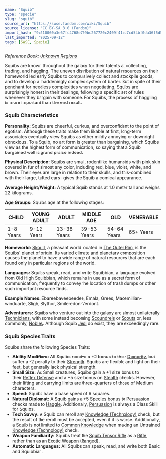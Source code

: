 ```yaml
---
name: "Squib"
type: "specie"
slug: "squib"
source_url: "https://swse.fandom.com/wiki/Squib"
source_license: "CC BY-SA 3.0 (Fandom)"
import_hash: "9c210060a3e67fc4768e709bc267720c2409f41ec7cd54bf0da36f5d5fd07b56"
last_imported: "2025-09-12"
tags: [SWSE, Specie]
---
```

*Reference Book: [Unknown Regions](https://swse.fandom.com/wiki/Star_Wars_Saga_Edition_Unknown_Regions)*

Squibs are known throughout the galaxy for their talents at collecting, trading, and haggling. The uneven distribution of natural resources on their homeworld led early Squibs to compulsively collect and stockpile goods, and to develop a maddeningly complex system of barter. But in spite of their penchant for needless complexities when negotiating, Squibs are surprisingly honest in their dealings, following a specific set of rules whenever they bargain with someone. For Squibs, the process of haggling is more important than the end result.

### Squib Characteristics

**Personality:** Squibs are cheerful, curious, and overconfident to the point of egotism. Although these traits make them likable at first, long-term associates eventually view Squibs as either mildly annoying or downright obnoxious. To a Squib, no art form is greater than bargaining, which Squibs view as the highest form of communication, so saying that a Squib bargained well is grand praise indeed.

**Physical Description:** Squibs are small, rodentlike humanoids with pink skin covered in fur of almost any color, including red, blue, violet, white, and brown. Their eyes are large in relation to their skulls, and this-combined with their large, tufted ears- gives the Squib a comical appearance.

**Average Height/Weight:** A typical Squib stands at 1.0 meter tall and weighs 22 kilograms.

**[Age Groups](https://swse.fandom.com/wiki/Age_Groups):** Squibs age at the following stages:

| CHILD | YOUNG ADULT | ADULT | MIDDLE AGE | OLD | VENERABLE |
| --- | --- | --- | --- | --- | --- |
| 1-8 Years | 9-12 Years | 13-38 Years | 39-53 Years | 54-64 Years | 65+ Years |

**Homeworld:** [Skor II](https://swse.fandom.com/wiki/Skor_II), a pleasant world located in [The Outer Rim](https://swse.fandom.com/wiki/The_Outer_Rim), is the Squibs' planet of origin. Its varied climate and planetary composition causes the planet to have a wide range of natural resources that are each found only in particular regions of the world.

**Languages:** Squibs speak, read, and write Squibbian, a language evolved from Old High Squibbian, which remains in use as a secret form of communication, frequently to convey the location of trash dumps or other such important resource finds.

**Example Names:** Ebareebaveebeedee, Emala, Grees, Macemillian-winduarte, Sligh, Slythor, Smileredon-Verdont.

**Adventurers:** Squibs who venture out into the galaxy are almost unilaterally [Technicians](https://swse.fandom.com/wiki/Technicians), with some instead becoming [Scoundrels](https://swse.fandom.com/wiki/Scoundrels) or [Scouts](https://swse.fandom.com/wiki/Scouts) or, less commonly, [Nobles](https://swse.fandom.com/wiki/Nobles). Although Squib [Jedi](https://swse.fandom.com/wiki/Jedi) do exist, they are exceedingly rare.

### Squib Species Traits
Squibs share the following Species Traits:
- **Ability Modifiers:** All Squibs receive a +2 bonus to their [Dexterity](https://swse.fandom.com/wiki/Dexterity), but suffer a -2 penalty to their [Strength](https://swse.fandom.com/wiki/Strength). Squibs are flexible and light on their feet, but generally lack physical strength.
- **Small Size:** As Small creatures, Squibs gain a +1 size bonus to their [Reflex Defense](https://swse.fandom.com/wiki/Reflex_Defense) and a +5 size bonus on [Stealth](https://swse.fandom.com/wiki/Stealth) checks. However, their lifting and carrying limits are three-quarters of those of Medium characters.
- **Speed:** Squibs have a base speed of 6 squares.
- **Natural Diplomat:** A Squib gains a +5 [Species](https://swse.fandom.com/wiki/Species) bonus to [Persuasion](https://swse.fandom.com/wiki/Persuasion) checks made to [Haggle](https://swse.fandom.com/wiki/Haggle). Additionally, [Persuasion](https://swse.fandom.com/wiki/Persuasion) is always a Class Skill for Squibs.
- **Tech Savvy:** A Squib can reroll any [Knowledge (Technology)](https://swse.fandom.com/wiki/Knowledge_(Technology)) check, but the result of the reroll must be accepted, even if it is worse. Additionally, a Squib is not limited to [Common Knowledge](https://swse.fandom.com/wiki/Common_Knowledge) when making an Untrained [Knowledge (Technology)](https://swse.fandom.com/wiki/Knowledge_(Technology)) check.
- **Weapon Familiarity:** Squibs treat the [Squib Tensor Rifle](https://swse.fandom.com/wiki/Squib_Tensor_Rifle) as a [Rifle](https://swse.fandom.com/wiki/Rifle), rather than as an [Exotic Weapon (Ranged)](https://swse.fandom.com/wiki/Exotic_Weapon_(Ranged)).
- **Automatic Languages:** All Squibs can speak, read, and write both Basic and Squibbian.